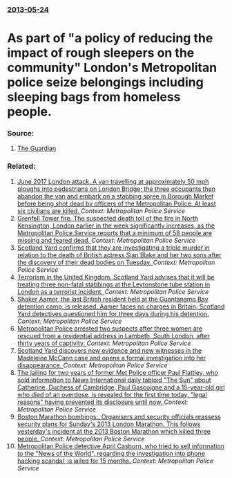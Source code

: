 ### [2013-05-24](/news/2013/05/24/index.md)

# As part of "a policy of reducing the impact of rough sleepers on the community" London's Metropolitan police seize belongings including sleeping bags from homeless people. 




### Source:

1. [The Guardian](http://www.guardian.co.uk/uk/2013/may/24/met-police-rough-sleepers-possessions)

### Related:

1. [June 2017 London attack. A van travelling at approximately 50&nbsp;mph ploughs into pedestrians on London Bridge; the three occupants then abandon the van and embark on a stabbing spree in Borough Market before being shot dead by officers of the Metropolitan Police. At least six civilians are killed. ](/news/2017/06/3/june-2017-london-attack-a-van-travelling-at-approximately-50-nbsp-mph-ploughs-into-pedestrians-on-london-bridge-the-three-occupants-then-a.md) _Context: Metropolitan Police Service_
2. [Grenfell Tower fire. The suspected death toll of the fire in North Kensington, London earlier in the week significantly increases, as the Metropolitan Police Service reports that a minimum of 58 people are missing and feared dead. ](/news/2017/06/17/grenfell-tower-fire-the-suspected-death-toll-of-the-fire-in-north-kensington-london-earlier-in-the-week-significantly-increases-as-the-me.md) _Context: Metropolitan Police Service_
3. [Scotland Yard confirms that they are investigating a triple murder in relation to the death of British actress Sian Blake and her two sons after the discovery of their dead bodies on Tuesday. ](/news/2016/01/7/scotland-yard-confirms-that-they-are-investigating-a-triple-murder-in-relation-to-the-death-of-british-actress-sian-blake-and-her-two-sons-a.md) _Context: Metropolitan Police Service_
4. [Terrorism in the United Kingdom. Scotland Yard advises that it will be treating three non-fatal stabbings at the Leytonstone tube station in London as a terrorist incident. ](/news/2015/12/5/terrorism-in-the-united-kingdom-scotland-yard-advises-that-it-will-be-treating-three-non-fatal-stabbings-at-the-leytonstone-tube-station-in.md) _Context: Metropolitan Police Service_
5. [Shaker Aamer, the last British resident held at the Guantanamo Bay detention camp, is released. Aamer faces no charges in Britain; Scotland Yard detectives questioned him for three days during his detention. ](/news/2015/10/30/shaker-aamer-the-last-british-resident-held-at-the-guantanamo-bay-detention-camp-is-released-aamer-faces-no-charges-in-britain-scotland.md) _Context: Metropolitan Police Service_
6. [Metropolitan Police arrested two suspects after three women are rescued from a residential address in Lambeth, South London, after thirty years of captivity. ](/news/2013/11/21/metropolitan-police-arrested-two-suspects-after-three-women-are-rescued-from-a-residential-address-in-lambeth-south-london-after-thirty-ye.md) _Context: Metropolitan Police Service_
7. [Scotland Yard discovers new evidence and new witnesses in the Madeleine McCann case and opens a formal investigation into her disappearance. ](/news/2013/07/4/scotland-yard-discovers-new-evidence-and-new-witnesses-in-the-madeleine-mccann-case-and-opens-a-formal-investigation-into-her-disappearance.md) _Context: Metropolitan Police Service_
8. [The jailing for two years of former Met Police officer Paul Flattley, who sold information to News International daily tabloid "The Sun" about Catherine, Duchess of Cambridge, Paul Gascoigne and a 15-year-old girl who died of an overdose, is revealed for the first time today, "legal reasons" having prevented its disclosure until now. ](/news/2013/06/5/the-jailing-for-two-years-of-former-met-police-officer-paul-flattley-who-sold-information-to-news-international-daily-tabloid-the-sun-abo.md) _Context: Metropolitan Police Service_
9. [Boston Marathon bombings:. Organisers and security officials reassess security plans for Sunday's 2013 London Marathon. This follows yesterday's incident at the 2013 Boston Marathon which killed three people. ](/news/2013/04/16/boston-marathon-bombings-organisers-and-security-officials-reassess-security-plans-for-sunday-s-2013-london-marathon-this-follows-yesterd.md) _Context: Metropolitan Police Service_
10. [Metropolitan Police detective April Casburn, who tried to sell information to the "News of the World", regarding the investigation into phone hacking scandal, is jailed for 15 months. ](/news/2013/02/1/metropolitan-police-detective-april-casburn-who-tried-to-sell-information-to-the-news-of-the-world-regarding-the-investigation-into-phon.md) _Context: Metropolitan Police Service_
